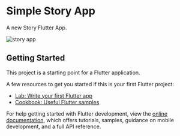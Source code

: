 # Simple Story App

A new Story Flutter App.

![story app](https://github.com/Shayboniyshoh/story-app/assets/47345004/43da07e3-819a-4338-b170-03e0b9f8072c)

## Getting Started

This project is a starting point for a Flutter application.

A few resources to get you started if this is your first Flutter project:

- [Lab: Write your first Flutter app](https://docs.flutter.dev/get-started/codelab)
- [Cookbook: Useful Flutter samples](https://docs.flutter.dev/cookbook)

For help getting started with Flutter development, view the
[online documentation](https://docs.flutter.dev/), which offers tutorials,
samples, guidance on mobile development, and a full API reference.
